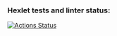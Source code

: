 ### Hexlet tests and linter status:
[![Actions Status](https://github.com/DLineX/python-project-49/actions/workflows/hexlet-check.yml/badge.svg)](https://github.com/DLineX/python-project-49/actions)